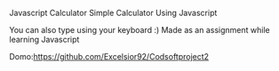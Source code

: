 Javascript Calculator
Simple Calculator Using Javascript

You can also type using your keyboard :)
Made as an assignment while learning Javascript

Domo:https://github.com/Excelsior92/Codsoftproject2
